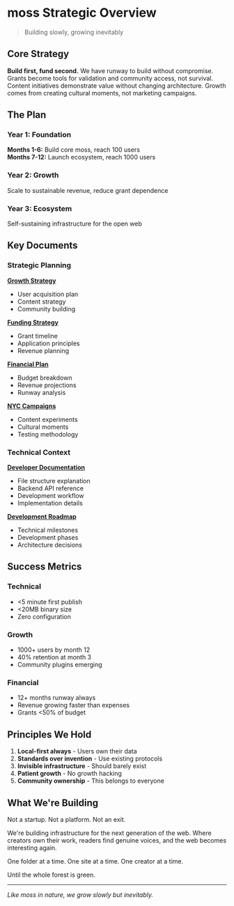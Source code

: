 # moss Strategic Overview

> Building slowly, growing inevitably

## Core Strategy

**Build first, fund second.** We have runway to build without compromise. Grants become tools for validation and community access, not survival. Content initiatives demonstrate value without changing architecture. Growth comes from creating cultural moments, not marketing campaigns.

## The Plan

### Year 1: Foundation

**Months 1-6:** Build core moss, reach 100 users  
**Months 7-12:** Launch ecosystem, reach 1000 users

### Year 2: Growth

Scale to sustainable revenue, reduce grant dependence

### Year 3: Ecosystem

Self-sustaining infrastructure for the open web

## Key Documents

### Strategic Planning

**[Growth Strategy](./growth-strategy.md)**

- User acquisition plan
- Content strategy
- Community building

**[Funding Strategy](./funding-strategy.md)**

- Grant timeline
- Application principles
- Revenue planning

**[Financial Plan](./financial-plan.md)**

- Budget breakdown
- Revenue projections
- Runway analysis

**[NYC Campaigns](./nyc-campaigns.md)**

- Content experiments
- Cultural moments
- Testing methodology

### Technical Context

**[Developer Documentation](../developer/)**

- File structure explanation
- Backend API reference
- Development workflow
- Implementation details

**[Development Roadmap](../developer/dev-roadmap.md)**

- Technical milestones
- Development phases
- Architecture decisions

## Success Metrics

### Technical

- <5 minute first publish
- <20MB binary size
- Zero configuration

### Growth

- 1000+ users by month 12
- 40% retention at month 3
- Community plugins emerging

### Financial

- 12+ months runway always
- Revenue growing faster than expenses
- Grants <50% of budget

## Principles We Hold

1. **Local-first always** - Users own their data
2. **Standards over invention** - Use existing protocols
3. **Invisible infrastructure** - Should barely exist
4. **Patient growth** - No growth hacking
5. **Community ownership** - This belongs to everyone

## What We're Building

Not a startup. Not a platform. Not an exit.

We're building infrastructure for the next generation of the web. Where creators own their work, readers find genuine voices, and the web becomes interesting again.

One folder at a time. One site at a time. One creator at a time.

Until the whole forest is green.

---

_Like moss in nature, we grow slowly but inevitably._
